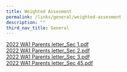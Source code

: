 ```yaml
---
title: Weighted Assesment
permalink: /links/general/weighted-assesment
description: ""
third_nav_title: General
---
```

[2022 WA1 Parents letter\_Sec 1.pdf](/files/2022%20WA1%20Parents%20letter_Sec%201.pdf) <br>
[2022 WA1 Parents letter\_Sec 2.pdf](/files/2022%20WA1%20Parents%20letter_Sec%202.pdf) <br>
[2022 WA1 Parents letter\_Sec 3.pdf](/files/2022%20WA1%20Parents%20letter_Sec%203.pdf) <br>
[2022 WA1 Parents letter\_Sec 45.pdf](/files/2022%20WA1%20Parents%20letter_Sec%2045.pdf)